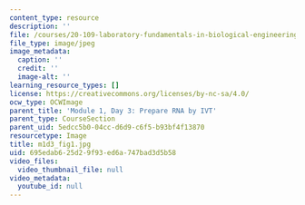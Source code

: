 ```yaml
---
content_type: resource
description: ''
file: /courses/20-109-laboratory-fundamentals-in-biological-engineering-spring-2010/695edab625d29f93ed6a747bad3d5b58_m1d3_fig1.jpg
file_type: image/jpeg
image_metadata:
  caption: ''
  credit: ''
  image-alt: ''
learning_resource_types: []
license: https://creativecommons.org/licenses/by-nc-sa/4.0/
ocw_type: OCWImage
parent_title: 'Module 1, Day 3: Prepare RNA by IVT'
parent_type: CourseSection
parent_uid: 5edcc5b0-04cc-d6d9-c6f5-b93bf4f13870
resourcetype: Image
title: m1d3_fig1.jpg
uid: 695edab6-25d2-9f93-ed6a-747bad3d5b58
video_files:
  video_thumbnail_file: null
video_metadata:
  youtube_id: null
---
```

